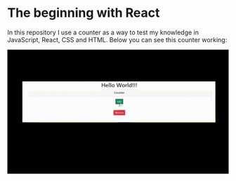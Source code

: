 # The beginning with React 

In this repository I use a counter as a way to test my knowledge in JavaScript, React, CSS and HTML.
Below you can see this counter working:

<img src="https://github.com/jhonnyhubb/Counter/blob/main/public/Gif/Counter.gif">